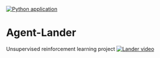 [![Python application](https://github.com/bryates/Agent-Lander/actions/workflows/python-os.yml/badge.svg)](https://github.com/bryates/Agent-Lander/actions/workflows/python-os.yml)

# Agent-Lander
Unsupervised reinforcement learning project
[![Lander video](https://img.youtube.com/vi/7CxRNg_K8JM/0.jpg)](https://youtu.be/7CxRNg_K8JM)
